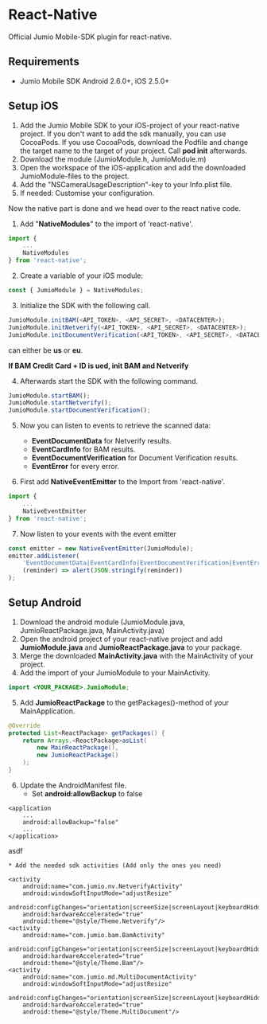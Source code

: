 # React-Native

Official Jumio Mobile-SDK plugin for react-native.

## Requirements
* Jumio Mobile SDK Android 2.6.0+, iOS 2.5.0+

## Setup iOS

1. Add the Jumio Mobile SDK to your iOS-project of your react-native project. If you don't want to add the sdk manually, you can use CocoaPods. If you use CocoaPods, download the Podfile and change the target name to the target of your project. Call **pod init** afterwards.
2. Download the module (JumioModule.h, JumioModule.m)
3. Open the workspace of the iOS-application and add the downloaded JumioModule-files to the project.
4. Add the "NSCameraUsageDescription"-key to your Info.plist file.
5. If needed: Customise your configuration.

Now the native part is done and we head over to the react native code.

1. Add "**NativeModules**" to the import of 'react-native'.
```javascript
import {
    ...
    NativeModules
} from 'react-native';
```

2. Create a variable of your iOS module:
```javascript
const { JumioModule } = NativeModules;
```

3. Initialize the SDK with the following call.
```javascript
JumioModule.initBAM(<API_TOKEN>, <API_SECRET>, <DATACENTER>);
JumioModule.initNetverify(<API_TOKEN>, <API_SECRET>, <DATACENTER>);
JumioModule.initDocumentVerification(<API_TOKEN>, <API_SECRET>, <DATACENTER>);
```

<DATACENTER> can either be **us** or **eu**.

**If BAM Credit Card + ID is ued, init BAM and Netverify**

4. Afterwards start the SDK with the following command.
```javascript
JumioModule.startBAM();
JumioModule.startNetverify();
JumioModule.startDocumentVerification();
```

5. Now you can listen to events to retrieve the scanned data:
    * **EventDocumentData** for Netverify results.
    * **EventCardInfo** for BAM results.
    * **EventDocumentVerification** for Document Verification results.
    * **EventError** for every error.

6. First add **NativeEventEmitter** to the Import from 'react-native'.
```javascript 
import {
    ...
    NativeEventEmitter
} from 'react-native';
```

7. Now listen to your events with the event emitter
```javascript
const emitter = new NativeEventEmitter(JumioModule);
emitter.addListener(
    'EventDocumentData|EventCardInfo|EventDocumentVerification|EventError',
    (reminder) => alert(JSON.stringify(reminder))
);
```

## Setup Android

1. Download the android module (JumioModule.java, JumioReactPackage.java, MainActivity.java)
2. Open the android project of your react-native project and add **JumioModule.java** and **JumioReactPackage.java** to your package.
3. Merge the downloaded **MainActivity.java** with the MainActivity of your project.
4. Add the import of your JumioModule to your MainActivity.
```java
import <YOUR_PACKAGE>.JumioModule;
```

5. Add **JumioReactPackage** to the getPackages()-method of your MainApplication.
```java
@Override
protected List<ReactPackage> getPackages() {
    return Arrays.<ReactPackage>asList(
        new MainReactPackage(),
        new JumioReactPackage()
    );
}
```

6. Update the AndroidManifest file.
    * Set **android:allowBackup** to false
```
<application
    ...
    android:allowBackup="false"
    ...
</application>
```
asdf


    * Add the needed sdk activities (Add only the ones you need)
```
<activity
    android:name="com.jumio.nv.NetverifyActivity"
    android:windowSoftInputMode="adjustResize"
    android:configChanges="orientation|screenSize|screenLayout|keyboardHidden"
    android:hardwareAccelerated="true"
    android:theme="@style/Theme.Netverify"/>
<activity
    android:name="com.jumio.bam.BamActivity"
    android:configChanges="orientation|screenSize|screenLayout|keyboardHidden"
    android:hardwareAccelerated="true"
    android:theme="@style/Theme.Bam"/>
<activity
    android:name="com.jumio.md.MultiDocumentActivity"
    android:windowSoftInputMode="adjustResize"
    android:configChanges="orientation|screenSize|screenLayout|keyboardHidden"
    android:hardwareAccelerated="true"
    android:theme="@style/Theme.MultiDocument"/>
```
